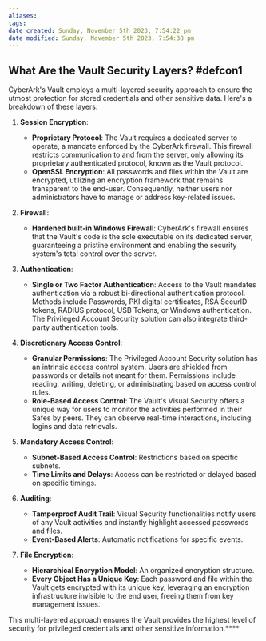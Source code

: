 ```yaml
---
aliases: 
tags: 
date created: Sunday, November 5th 2023, 7:54:22 pm
date modified: Sunday, November 5th 2023, 7:54:38 pm
---
```


## What Are the Vault Security Layers? #defcon1

CyberArk's Vault employs a multi-layered security approach to ensure the utmost protection for stored credentials and other sensitive data. Here's a breakdown of these layers:

1. **Session Encryption**:
    - **Proprietary Protocol**: The Vault requires a dedicated server to operate, a mandate enforced by the CyberArk firewall. This firewall restricts communication to and from the server, only allowing its proprietary authenticated protocol, known as the Vault protocol.
    - **OpenSSL Encryption**: All passwords and files within the Vault are encrypted, utilizing an encryption framework that remains transparent to the end-user. Consequently, neither users nor administrators have to manage or address key-related issues.

2. **Firewall**:
    - **Hardened built-in Windows Firewall**: CyberArk's firewall ensures that the Vault's code is the sole executable on its dedicated server, guaranteeing a pristine environment and enabling the security system's total control over the server.

3. **Authentication**:
    - **Single or Two Factor Authentication**: Access to the Vault mandates authentication via a robust bi-directional authentication protocol. Methods include Passwords, PKI digital certificates, RSA SecurID tokens, RADIUS protocol, USB Tokens, or Windows authentication. The Privileged Account Security solution can also integrate third-party authentication tools.

4. **Discretionary Access Control**:
    - **Granular Permissions**: The Privileged Account Security solution has an intrinsic access control system. Users are shielded from passwords or details not meant for them. Permissions include reading, writing, deleting, or administrating based on access control rules.
    - **Role-Based Access Control**: The Vault's Visual Security offers a unique way for users to monitor the activities performed in their Safes by peers. They can observe real-time interactions, including logins and data retrievals.

5. **Mandatory Access Control**:
    - **Subnet-Based Access Control**: Restrictions based on specific subnets.
    - **Time Limits and Delays**: Access can be restricted or delayed based on specific timings.

6. **Auditing**:
    - **Tamperproof Audit Trail**: Visual Security functionalities notify users of any Vault activities and instantly highlight accessed passwords and files.
    - **Event-Based Alerts**: Automatic notifications for specific events.

7. **File Encryption**:
    - **Hierarchical Encryption Model**: An organized encryption structure.
    - **Every Object Has a Unique Key**: Each password and file within the Vault gets encrypted with its unique key, leveraging an encryption infrastructure invisible to the end user, freeing them from key management issues.

This multi-layered approach ensures the Vault provides the highest level of security for privileged credentials and other sensitive information.****